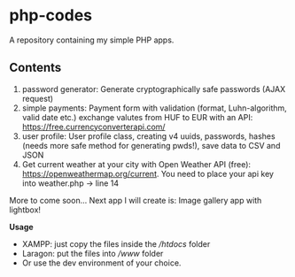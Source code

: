 # php-codes

A repository containing my simple PHP apps.

## Contents

1. password generator: Generate cryptographically safe passwords (AJAX request)
2. simple payments: Payment form with validation (format, Luhn-algorithm, valid date etc.) exchange valutes from HUF to EUR with an API: https://free.currencyconverterapi.com/
3. user profile: User profile class, creating v4 uuids, passwords, hashes (needs more safe method for generating pwds!), save data to CSV and JSON
4. Get current weather at your city with Open Weather API (free): https://openweathermap.org/current. You need to place your api key into weather.php -> line 14

More to come soon...
Next app I will create is: Image gallery app with lightbox!

**Usage**

- XAMPP: just copy the files inside the */htdocs* folder
- Laragon: put the files into */www* folder
- Or use the dev environment of your choice.



